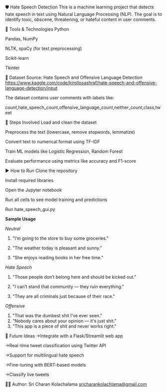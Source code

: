 🛡️ Hate Speech Detection
This is a machine learning project that detects hate speech in text using Natural Language Processing (NLP). The goal is to identify toxic, obscene, threatening, or hateful content in user comments.

🔧 Tools & Technologies
Python

Pandas, NumPy

NLTK, spaCy (for text preprocessing)

Scikit-learn

Tkinter 

📁 Dataset
Source: Hate Speech and Offensive Language Detection
https://www.kaggle.com/code/kirollosashraf/hate-speech-and-offensive-language-detection/input

The dataset contains user comments with labels like:

count,hate_speech_count,offensive_language_count,neither_count,class,tweet

🚀 Steps Involved
Load and clean the dataset

Preprocess the text (lowercase, remove stopwords, lemmatize)

Convert text to numerical format using TF-IDF

Train ML models like Logistic Regression, Random Forest

Evaluate performance using metrics like accuracy and F1-score

▶️ How to Run
Clone the repository

Install required libraries

Open the Jupyter notebook

Run all cells to see model training and predictions

Run hate_speech_gui.py

**Sample Usage**

_Neutral_
1. "I’m going to the store to buy some groceries."

2. "The weather today is pleasant and sunny."

3. "She enjoys reading books in her free time."

_Hate Speech_
1. "Those people don’t belong here and should be kicked out."

2. "I can’t stand that community — they ruin everything."

3. "They are all criminals just because of their race."

_Offensive_
1. "That was the dumbest shit I've ever seen."
2. "Nobody cares about your opinion — it's just shit."
3. "This app is a piece of shit and never works right."

📌 Future Ideas
->Integrate with a Flask/Streamlit web app

->Real-time tweet classification using Twitter API

->Support for multilingual hate speech

->Fine-tuning with BERT-based models

->Classify live tweets

👨‍💻 Author:
Sri Charan Kolachalama
sricharankolachlama@gmail.com

